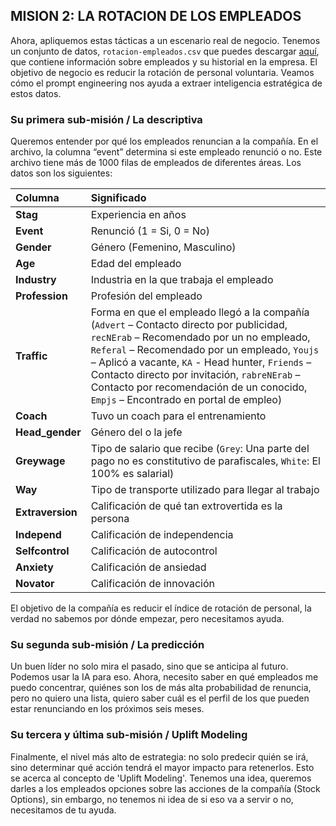 ## MISION 2: LA ROTACION DE LOS EMPLEADOS

Ahora, apliquemos estas tácticas a un escenario real de negocio.  Tenemos un conjunto de datos, `rotacion-empleados.csv` que puedes descargar [aquí](rotacion-empleados.csv), que contiene información sobre empleados y su historial en la empresa.  El objetivo de negocio es reducir la rotación de personal voluntaria.  Veamos cómo el prompt engineering nos ayuda a extraer inteligencia estratégica de estos datos. 

### Su primera sub-misión / La descriptiva

Queremos entender por qué los empleados renuncian a la compañía. En el archivo, la columna “event” determina si este empleado renunció o no. Este archivo tiene más de 1000 filas de empleados de diferentes áreas.  Los datos son los siguientes:

| Columna | Significado |
| :--- | :--- |
| **Stag** | Experiencia en años |
| **Event** | Renunció (1 = Si, 0 = No) |
| **Gender** | Género (Femenino, Masculino) |
| **Age** | Edad del empleado |
| **Industry** | Industria en la que trabaja el empleado |
| **Profession** | Profesión del empleado |
| **Traffic** | Forma en que el empleado llegó a la compañía (`Advert` – Contacto directo por publicidad, `recNErab` – Recomendado por un no empleado, `Referal` – Recomendado por un empleado, `Youjs` – Aplicó a vacante, `KA` - Head hunter, `Friends` – Contacto directo por invitación, `rabreNErab` – Contacto por recomendación de un conocido, `Empjs` – Encontrado en portal de empleo) |
| **Coach** | Tuvo un coach para el entrenamiento |
| **Head\_gender** | Género del o la jefe |
| **Greywage** | Tipo de salario que recibe (`Grey`: Una parte del pago no es constitutivo de parafiscales, `White`: El 100% es salarial) |
| **Way** | Tipo de transporte utilizado para llegar al trabajo |
| **Extraversion** | Calificación de qué tan extrovertida es la persona |
| **Independ** | Calificación de independencia |
| **Selfcontrol** | Calificación de autocontrol |
| **Anxiety** | Calificación de ansiedad |
| **Novator** | Calificación de innovación |

El objetivo de la compañía es reducir el índice de rotación de personal, la verdad no sabemos por dónde empezar, pero necesitamos ayuda. 

### Su segunda sub-misión / La predicción

Un buen líder no solo mira el pasado, sino que se anticipa al futuro. Podemos usar la IA para eso.  Ahora, necesito saber en qué empleados me puedo concentrar, quiénes son los de más alta probabilidad de renuncia, pero no quiero una lista, quiero saber cuál es el perfil de los que pueden estar renunciando en los próximos seis meses. 

### Su tercera y última sub-misión / Uplift Modeling

Finalmente, el nivel más alto de estrategia: no solo predecir quién se irá, sino determinar qué acción tendrá el mayor impacto para retenerlos.  Esto se acerca al concepto de 'Uplift Modeling'.  Tenemos una idea, queremos darles a los empleados opciones sobre las acciones de la compañía (Stock Options), sin embargo, no tenemos ni idea de si eso va a servir o no, necesitamos de tu ayuda. 
